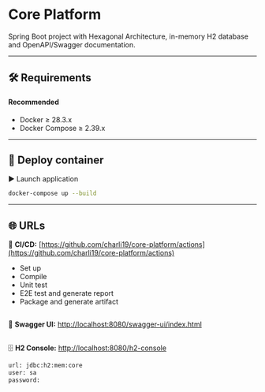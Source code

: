 # Core Platform

Spring Boot project with Hexagonal Architecture, in-memory H2 database and OpenAPI/Swagger documentation.

---

## 🛠️ Requirements
#### Recommended

- Docker ≥ 28.3.x
- Docker Compose ≥ 2.39.x

---

## 🐳 Deploy container

▶️ Launch application
```bash
docker-compose up --build
```
---

## 🌐 URLs
🚀 **CI/CD:** [https://github.com/charli19/core-platform/actions](https://github.com/charli19/core-platform/actions)
- Set up
- Compile
- Unit test
- E2E test and generate report
- Package and generate artifact
##
📄 **Swagger UI:** [http://localhost:8080/swagger-ui/index.html](http://localhost:8080/swagger-ui/index.html)
##
🗄️ **H2 Console:** [http://localhost:8080/h2-console](http://localhost:8080/h2-console)
```bash
url: jdbc:h2:mem:core
user: sa
password:
```